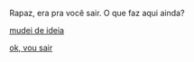 Rapaz, era pra você sair. O que faz aqui ainda?

[mudei de ideia](../portugues/mudei-de-ideia/mudei-de-ideia.md)

[ok, vou sair](https://youtu.be/5LlI9hio_Do)